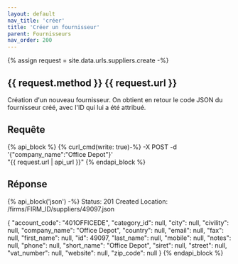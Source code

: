 ```yaml
---
layout: default
nav_title: 'créer'
title: 'Créer un fournisseur'
parent: Fournisseurs
nav_order: 200
---
```

{% assign request = site.data.urls.suppliers.create -%}
## {{ request.method }} {{ request.url }}

Création d'un nouveau fournisseur. On obtient en retour le code JSON du fournisseur créé, avec l'ID qui lui a été attribué.

## Requête

{% api_block %}
{% curl_cmd(write: true)-%}
-X POST -d '{"company_name":"Office Depot"}' \
"{{ request.url | api_url }}"
{% endapi_block %}

## Réponse

{% api_block('json') -%}
Status: 201 Created
Location: /firms/FIRM_ID/suppliers/49097.json

{
"account_code": "401OFFICEDE",
"category_id": null,
"city": null,
"civility": null,
"company_name": "Office Depot",
"country": null,
"email": null,
"fax": null,
"first_name": null,
"id": 49097,
"last_name": null,
"mobile": null,
"notes": null,
"phone": null,
"short_name": "Office Depot",
"siret": null,
"street": null,
"vat_number": null,
"website": null,
"zip_code": null
}
{% endapi_block %}
